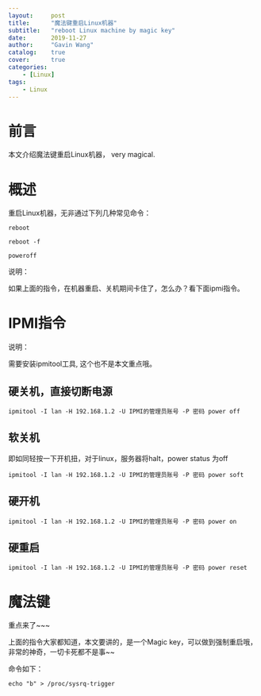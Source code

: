 ```yaml
---
layout:     post
title:      "魔法键重启Linux机器"
subtitle:   "reboot Linux machine by magic key"
date:       2019-11-27
author:     "Gavin Wang"
catalog:    true
cover:      true
categories:
    - [Linux]
tags:
    - Linux
---
```


# 前言

本文介绍魔法键重启Linux机器， very magical.

# 概述

重启Linux机器，无非通过下列几种常见命令：

```reboot ```

```reboot -f ```

```poweroff ```

说明：

如果上面的指令，在机器重启、关机期间卡住了，怎么办？看下面ipmi指令。


# IPMI指令

说明：

需要安装ipmitool工具, 这个也不是本文重点哦。


## 硬关机，直接切断电源

```ipmitool -I lan -H 192.168.1.2 -U IPMI的管理员账号 -P 密码 power off ```

## 软关机

即如同轻按一下开机扭，对于linux，服务器将halt，power status 为off

```ipmitool -I lan -H 192.168.1.2 -U IPMI的管理员账号 -P 密码 power soft ```

## 硬开机

```ipmitool -I lan -H 192.168.1.2 -U IPMI的管理员账号 -P 密码 power on ```

## 硬重启

```ipmitool -I lan -H 192.168.1.2 -U IPMI的管理员账号 -P 密码 power reset ```


# 魔法键

重点来了~~~

上面的指令大家都知道，本文要讲的，是一个Magic key，可以做到强制重启哦，非常的神奇，一切卡死都不是事~~

命令如下：

```echo "b" > /proc/sysrq-trigger ```

